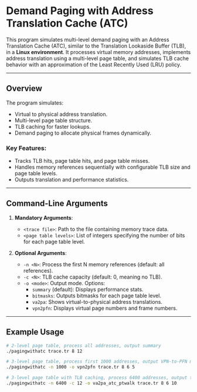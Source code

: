 # Demand Paging with Address Translation Cache (ATC)

This program simulates multi-level demand paging with an Address Translation Cache (ATC), similar to the Translation Lookaside Buffer (TLB), in a **Linux environment**. It processes virtual memory addresses, implements address translation using a multi-level page table, and simulates TLB cache behavior with an approximation of the Least Recently Used (LRU) policy.

---

## Overview
The program simulates:
- Virtual to physical address translation.
- Multi-level page table structure.
- TLB caching for faster lookups.
- Demand paging to allocate physical frames dynamically.

### Key Features:
- Tracks TLB hits, page table hits, and page table misses.
- Handles memory references sequentially with configurable TLB size and page table levels.
- Outputs translation and performance statistics.

---

## Command-Line Arguments
1. **Mandatory Arguments**:
   - `<trace file>`: Path to the file containing memory trace data.
   - `<page table levels>`: List of integers specifying the number of bits for each page table level.

2. **Optional Arguments**:
   - `-n <N>`: Process the first N memory references (default: all references).
   - `-c <N>`: TLB cache capacity (default: 0, meaning no TLB).
   - `-o <mode>`: Output mode. Options:
     - `summary` (default): Displays performance stats.
     - `bitmasks`: Outputs bitmasks for each page table level.
     - `va2pa`: Shows virtual-to-physical address translations.
     - `vpn2pfn`: Displays virtual page numbers and frame numbers.

---

## Example Usage
```bash
# 2-level page table, process all addresses, output summary
./pagingwithatc trace.tr 8 12

# 3-level page table, process first 1000 addresses, output VPN-to-PFN mapping
./pagingwithatc -n 1000 -o vpn2pfn trace.tr 8 6 5

# 3-level page table with TLB caching, process 6400 addresses, output translations
./pagingwithatc -n 6400 -c 12 -o va2pa_atc_ptwalk trace.tr 8 6 10
